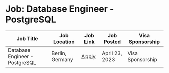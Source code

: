 # Job: Database Engineer - PostgreSQL

| Job Title | Job Location | Job Link | Job Posted | Visa Sponsorship |
| --- | --- | --- | --- | --- |
| Database Engineer - PostgreSQL | Berlin, Germany | [Apply](https://www.adjust.com/company/careers/jobs/apply/?jobid=6369902002) | April 23, 2023 | Visa Sponsorship |
